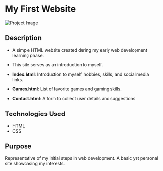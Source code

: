 # My First Website

![Project Image](https://drive.google.com/uc?export=view&id=18YC402WutK_XjF-QXARe6BnCSkdoCQrb)

## Description
- A simple HTML website created during my early web development learning phase.
- This site serves as an introduction to myself.

- **Index.html**: Introduction to myself, hobbies, skills, and social media links.
- **Games.html**: List of favorite games and gaming skills.
- **Contact.html**: A form to collect user details and suggestions.

## Technologies Used
- HTML
- CSS

## Purpose
Representative of my initial steps in web development. A basic yet personal site showcasing my interests.

